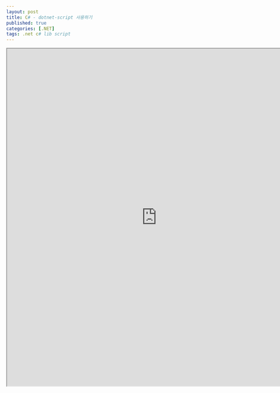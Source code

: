```yaml
---
layout: post
title: C# - dotnet-script 사용하기
published: true
categories: [.NET]
tags: .net c# lib script
---  
```

<iframe width="800" height="900" src="https://docs.google.com/document/d/e/2PACX-1vRv3CaTBXxkP2R4eQXmvuP9TqVCwqwPytmruHBsjxlKUnySDQAW8vRECFfmJKqAm4q4P575hoSVmNMh/pub?embedded=true"></iframe>   
  
   